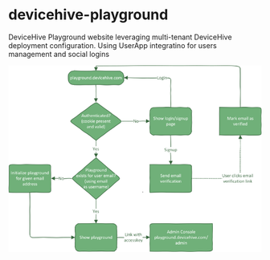 # devicehive-playground
DeviceHive Playground website leveraging multi-tenant DeviceHive deployment configuration.
Using UserApp integratino for users management and social logins

![Flow Diagram](diagram.png "Flow Diagram")

